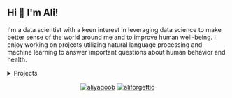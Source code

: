 


## Hi 👋 I'm Ali!

I'm a data scientist with a keen interest in leveraging data science to make better sense of the world around me and to improve human well-being. I enjoy working on projects utilizing natural language processing and machine learning to answer important questions about human behavior and health. 


<details>
<summary>Projects</summary>
  
**Work in progress!**
  
| Projects                | Description                                                                                                                                                                                               | Tags |
|-------------------------|-----------------------------------------------------------------------------------------------------------------------------------------------------------------------------------------------------------|------|
| Reddit Suicide Detector | Text-based deep-learning modeling architecture that uses user activity patterns  to predict if a user suffering from mental illnesses will develop suicidal ideation.                                     |      |
| MoodZen                 | Mood-aware music recommendation system that uses Spotify API and utilizes SVR to predict four emotional categories based on musical features and cosine similarity for finding emotionally similar music. |      |
| Narrative Similarity    | Tool to extract sentiment trajectory from stories using LSTM or RoBERTa-based sentiment classifier and used Fr├ęchet distance to find stories with most similar sentiment arcs.                           |      |
  
</details>

<p align="center">
<a href="https://www.linkedin.com/in/aliyaqoob/" target="blank"><img align="center" src="https://img.shields.io/badge/-LinkedIn-039BE5?style=for-the-badge&logo=Linkedin&logoColor=white&link=https://www.linkedin.com/in/aliyaqoob/" alt="aliyaqoob"/></a>
<a href="https://twitter.com/aliforgettio" target="blank"><img align="center" src="https://img.shields.io/badge/-Twitter-A7C0FF?style=for-the-badge&logo=Twitter&logoColor=white&link=https://twitter.com/aliforgettio" alt="aliforgettio"/></a>
</p>





<!--
**aliforgetti/aliforgetti** is a ✨ _special_ ✨ repository because its `README.md` (this file) appears on your GitHub profile.

Here are some ideas to get you started:

- 🔭 I’m currently working on ...
- 🌱 I’m currently learning ...
- 👯 I’m looking to collaborate on ...
- 🤔 I’m looking for help with ...
- 💬 Ask me about ...
- 📫 How to reach me: ...
- 😄 Pronouns: ...
- ⚡ Fun fact: ...
-->
